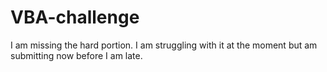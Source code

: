 # VBA-challenge
I am missing the hard portion. I am struggling with it at the moment but am submitting now before I am late.
